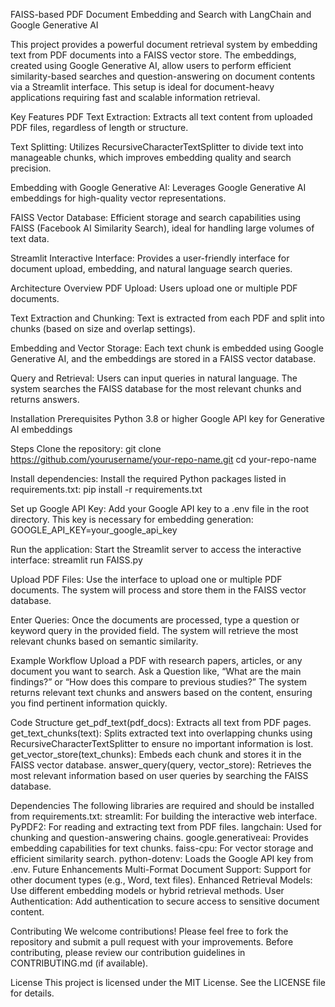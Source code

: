 FAISS-based PDF Document Embedding and Search with LangChain and Google Generative AI

This project provides a powerful document retrieval system by embedding text from PDF documents into a FAISS vector store. The embeddings, created using Google Generative AI, allow users to perform efficient similarity-based searches and question-answering on document contents via a Streamlit interface. This setup is ideal for document-heavy applications requiring fast and scalable information retrieval.

Key Features
PDF Text Extraction: Extracts all text content from uploaded PDF files, regardless of length or structure.

Text Splitting: Utilizes RecursiveCharacterTextSplitter to divide text into manageable chunks, which improves embedding quality and search precision.

Embedding with Google Generative AI: Leverages Google Generative AI embeddings for high-quality vector representations.

FAISS Vector Database: Efficient storage and search capabilities using FAISS (Facebook AI Similarity Search), ideal for handling large volumes of text data.

Streamlit Interactive Interface: Provides a user-friendly interface for document upload, embedding, and natural language search queries.

Architecture Overview
PDF Upload: Users upload one or multiple PDF documents.

Text Extraction and Chunking: Text is extracted from each PDF and split into chunks (based on size and overlap settings).

Embedding and Vector Storage: Each text chunk is embedded using Google Generative AI, and the embeddings are stored in a FAISS vector database.

Query and Retrieval: Users can input queries in natural language. The system searches the FAISS database for the most relevant chunks and returns answers.

Installation
Prerequisites
Python 3.8 or higher
Google API key for Generative AI embeddings

Steps
Clone the repository:
git clone https://github.com/yourusername/your-repo-name.git
cd your-repo-name

Install dependencies: Install the required Python packages listed in requirements.txt:
pip install -r requirements.txt

Set up Google API Key:
Add your Google API key to a .env file in the root directory. This key is necessary for embedding generation:
GOOGLE_API_KEY=your_google_api_key

Run the application: Start the Streamlit server to access the interactive interface:
streamlit run FAISS.py

Upload PDF Files:
Use the interface to upload one or multiple PDF documents. The system will process and store them in the FAISS vector database.

Enter Queries:
Once the documents are processed, type a question or keyword query in the provided field. The system will retrieve the most relevant chunks based on semantic similarity.

Example Workflow
Upload a PDF with research papers, articles, or any document you want to search.
Ask a Question like, “What are the main findings?” or “How does this compare to previous studies?”
The system returns relevant text chunks and answers based on the content, ensuring you find pertinent information quickly.

Code Structure
get_pdf_text(pdf_docs): Extracts all text from PDF pages.
get_text_chunks(text): Splits extracted text into overlapping chunks using RecursiveCharacterTextSplitter to ensure no important information is lost.
get_vector_store(text_chunks): Embeds each chunk and stores it in the FAISS vector database.
answer_query(query, vector_store): Retrieves the most relevant information based on user queries by searching the FAISS database.

Dependencies
The following libraries are required and should be installed from requirements.txt:
streamlit: For building the interactive web interface.
PyPDF2: For reading and extracting text from PDF files.
langchain: Used for chunking and question-answering chains.
google.generativeai: Provides embedding capabilities for text chunks.
faiss-cpu: For vector storage and efficient similarity search.
python-dotenv: Loads the Google API key from .env.
Future Enhancements
Multi-Format Document Support: Support for other document types (e.g., Word, text files).
Enhanced Retrieval Models: Use different embedding models or hybrid retrieval methods.
User Authentication: Add authentication to secure access to sensitive document content.

Contributing
We welcome contributions! Please feel free to fork the repository and submit a pull request with your improvements. Before contributing, please review our contribution guidelines in CONTRIBUTING.md (if available).

License
This project is licensed under the MIT License. See the LICENSE file for details.

